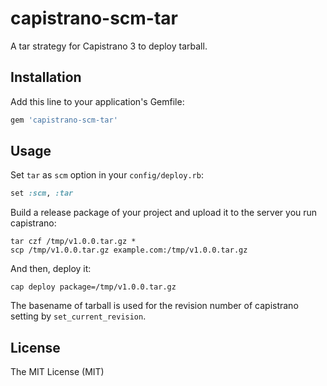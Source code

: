 # capistrano-scm-tar

A tar strategy for Capistrano 3 to deploy tarball.

## Installation

Add this line to your application's Gemfile:

```ruby
gem 'capistrano-scm-tar'
```

## Usage

Set `tar` as `scm` option in your `config/deploy.rb`:

```ruby
set :scm, :tar
```

Build a release package of your project and upload it to the server you run capistrano:

```shell
tar czf /tmp/v1.0.0.tar.gz *
scp /tmp/v1.0.0.tar.gz example.com:/tmp/v1.0.0.tar.gz
```

And then, deploy it:

```shell
cap deploy package=/tmp/v1.0.0.tar.gz
```

The basename of tarball is used for the revision number of capistrano setting by `set_current_revision`.

## License

The MIT License (MIT)

